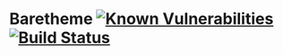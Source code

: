 # Baretheme [![Known Vulnerabilities](https://snyk.io/test/github/baretheme/theme/badge.svg?targetFile=package.json)](https://snyk.io/test/github/baretheme/theme?targetFile=package.json) [![Build Status](https://travis-ci.com/baretheme/theme.svg?branch=master)](https://travis-ci.com/baretheme/theme)
